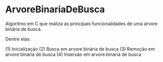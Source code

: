 # ArvoreBinariaDeBusca
Algoritmo em C que realiza as principais funcionalidades de uma árvore binária de busca. 

Dentre elas:

(1) Inicialização
(2) Busca em arvore binária de busca
(3) Remoção em arvore binária de busca
(4) Insersão em arvore binária de busca
